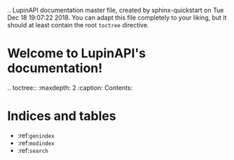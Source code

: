 .. LupinAPI documentation master file, created by
   sphinx-quickstart on Tue Dec 18 19:07:22 2018.
   You can adapt this file completely to your liking, but it should at least
   contain the root `toctree` directive.

Welcome to LupinAPI's documentation!
====================================

.. toctree::
   :maxdepth: 2
   :caption: Contents:



Indices and tables
==================

* :ref:`genindex`
* :ref:`modindex`
* :ref:`search`

